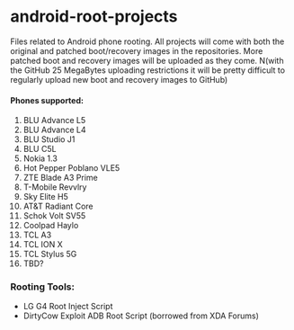 # android-root-projects
Files related to Android phone rooting. All projects will come with both the original and patched boot/recovery images in the repositories. More patched boot and recovery images will be uploaded as they come. N(with the GitHub 25 MegaBytes uploading restrictions it will be pretty difficult to regularly upload new boot and recovery images to GitHub)

#### Phones supported:
1. BLU Advance L5
2. BLU Advance L4
3. BLU Studio J1
4. BLU C5L
5. Nokia 1.3
6. Hot Pepper Poblano VLE5
7. ZTE Blade A3 Prime
8. T-Mobile Revvlry
9. Sky Elite H5
10. AT&T Radiant Core
11. Schok Volt SV55
12. Coolpad Haylo
13. TCL A3
14. TCL ION X
15. TCL Stylus 5G
16. TBD?

### Rooting Tools:
- LG G4 Root Inject Script
- DirtyCow Exploit ADB Root Script (borrowed from XDA Forums)
